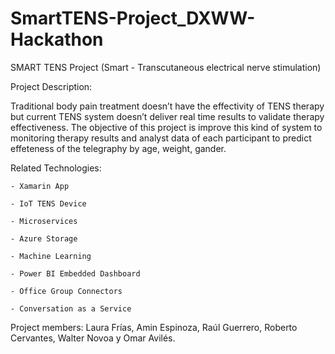 # SmartTENS-Project_DXWW-Hackathon
SMART TENS Project (Smart - Transcutaneous electrical nerve stimulation)

Project Description:

Traditional body pain treatment doesn’t have the effectivity of TENS therapy but current TENS system doesn’t deliver real time results to validate therapy effectiveness. The objective of this project is improve this kind of system to monitoring therapy results and analyst data of each participant to predict effeteness of the telegraphy by age, weight, gander.

Related Technologies:

    - Xamarin App
  
    - IoT TENS Device
  
    - Microservices
  
    - Azure Storage
  
    - Machine Learning
  
    - Power BI Embedded Dashboard
  
    - Office Group Connectors
  
    - Conversation as a Service
  

Project members: Laura Frías, Amin Espinoza, Raúl Guerrero, Roberto Cervantes, Walter Novoa y Omar Avilés.
